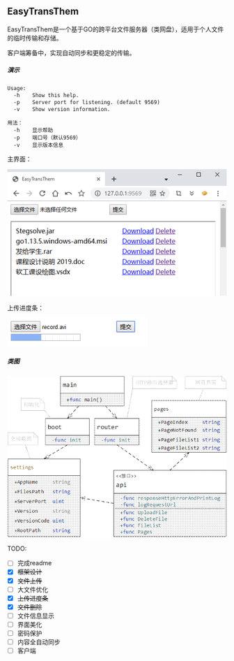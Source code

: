 ## EasyTransThem

EasyTransThem是一个基于GO的跨平台文件服务器（类网盘），适用于个人文件的临时传输和存储。

客户端筹备中，实现自动同步和更稳定的传输。

##### 演示

```
Usage:
  -h    Show this help.
  -p    Server port for listening. (default 9569)
  -v    Show version information.
```

```
用法：
  -h    显示帮助
  -p    端口号（默认9569）
  -v    显示版本信息
```

主界面：

![1](image/1.png)

上传进度条：

![2](image/2.png)

##### 类图

![class](image/class.gif)



TODO:

- [ ] 完成readme
- [x] ~~框架设计~~
- [x] ~~文件上传~~
- [ ] 大文件优化
- [x] ~~上传进度条~~
- [x] ~~文件删除~~
- [ ] 文件信息显示
- [ ] 界面美化
- [ ] 密码保护
- [ ] 内容全自动同步
- [ ] 客户端
